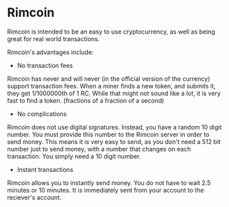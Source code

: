 # Rimcoin

Rimcoin is intended to be an easy to use cryptocurrency, as well as being great for real world transactions. 

Rimcoin's advantages include:

* No transaction fees

Rimcoin has never and will never (in the official version of the currency) support transaction fees. When a miner finds a new token, and submits it, they get 1/1000000th of 1 RC. While that might not sound like a lot, it is very fast to find a token. (fractions of a fraction of a second)

* No complications

Rimcoin does not use digital signatures. Instead, you have a random 10 digit number. You must provide this number to the Rimcoin server in order to send money. This means it is very easy to send, as you don't need a 512 bit number just to send money, with a number that changes on each transaction. You simply need a 10 digit number. 

* Instant transactions

Rimcoin allows you to instantly send money. You do not have to wait 2.5 minutes or 10 minutes. It is immediately sent from your account to the reciever's account. 
